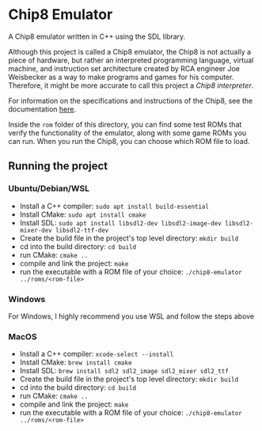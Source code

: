 # Chip8 Emulator

A Chip8 emulator written in C++ using the SDL library.

Although this project is called a Chip8 emulator, the Chip8 is not actually a piece of hardware, but rather an interpreted programming language, virtual machine, and instruction set architecture created by RCA engineer Joe Weisbecker as a way to make programs and games for his computer. Therefore, it might be more accurate to call this project a *Chip8 interpreter*.

For information on the specifications and instructions of the Chip8, see the documentation [here](http://devernay.free.fr/hacks/chip8/C8TECH10.HTM#1.0).

Inside the `rom` folder of this directory, you can find some test ROMs that verify the functionality of the emulator, along with some game ROMs you can run. When you run the Chip8, you can choose which ROM file to load.


## Running the project

### Ubuntu/Debian/WSL

- Install a C++ compiler: `sudo apt install build-essential`
- Install CMake: `sudo apt install cmake`
- Install SDL: `sudo apt install libsdl2-dev libsdl2-image-dev libsdl2-mixer-dev libsdl2-ttf-dev`
- Create the build file in the project's top level directory: `mkdir build`
- cd into the build directory: `cd build`
- run CMake: `cmake ..`
- compile and link the project: `make`
- run the executable with a ROM file of your choice: `./chip8-emulator ../roms/<rom-file>`

### Windows

For Windows, I highly recommend you use WSL and follow the steps above

### MacOS

- Install a C++ compiler: `xcode-select --install`
- Install CMake: `brew install cmake`
- Install SDL: `brew install sdl2 sdl2_image sdl2_mixer sdl2_ttf`
- Create the build file in the project's top level directory: `mkdir build`
- cd into the build directory: `cd build`
- run CMake: `cmake ..`
- compile and link the project: `make`
- run the executable with a ROM file of your choice: `./chip8-emulator ../roms/<rom-file>`



